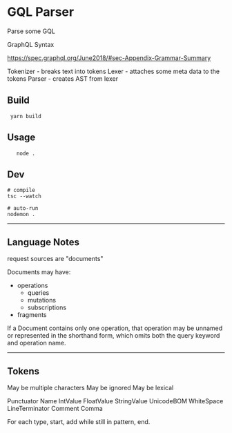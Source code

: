 # GQL Parser

Parse some GQL


GraphQL Syntax

https://spec.graphql.org/June2018/#sec-Appendix-Grammar-Summary

Tokenizer - breaks text into tokens
Lexer - attaches some meta data to the tokens
Parser - creates AST from lexer

## Build

```
 yarn build
```

## Usage

```
   node .
```

## Dev

```
# compile
tsc --watch

# auto-run
nodemon .
```

--------------------------------------------------------------------------------

## Language Notes

request sources are "documents"

Documents may have:
* operations
  * queries
  * mutations
  * subscriptions
* fragments

If a Document contains only one operation, that operation may be unnamed or
represented in the shorthand form, which omits both the query keyword and
operation name.

--------------------------------------------------------------------------------

## Tokens

May be multiple characters
May be ignored
May be lexical

Punctuator
Name
IntValue
FloatValue
StringValue
UnicodeBOM
WhiteSpace
LineTerminator
Comment
Comma

For each type, start, add while still in pattern, end.

